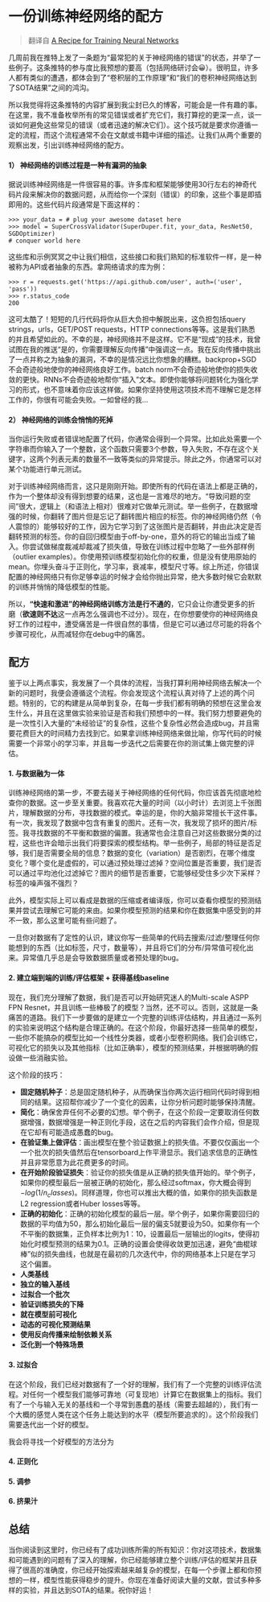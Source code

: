 # 一份训练神经网络的配方

> 翻译自 [A Recipe for Training Neural Networks](http://karpathy.github.io/2019/04/25/recipe/)

几周前我在推特上发了一条题为“最常犯的关于神经网络的错误”的状态，并举了一些例子。这条推特的参与度比我预想的要高（包括网络研讨会😀）。很明显，许多人都有类似的遭遇，都体会到了“卷积层的工作原理”和“我们的卷积神经网络达到了SOTA结果”之间的鸿沟。

所以我觉得将这条推特的内容扩展到我尘封已久的博客，可能会是一件有趣的事。在这里，我不准备枚举所有的常见错误或者扩充它们，我打算挖的更深一点，谈一谈如何避免这些常见的错误（或者迅速的解决它们）。这个技巧就是要求你遵循一定的流程，而这个流程通常不会在文献或书籍中详细的描述。让我们从两个重要的观察出发，引出训练神经网络的配方。

#### 1） 神经网络的训练过程是一种有漏洞的抽象
据说训练神经网络是一件很容易的事。许多库和框架能够使用30行左右的神奇代码片段来解决你的数据问题，从而给你一个深刻（错误）的印象，这些个事是即插即用的。这些代码片段通常是下面这样的：
```
>>> your_data = # plug your awesome dataset here
>>> model = SuperCrossValidator(SuperDuper.fit, your_data, ResNet50, SGDOptimizer)
# conquer world here
```
这些库和示例冥冥之中让我们相信，这些接口和我们熟知的标准软件一样，是一种被称为API或者抽象的东西。拿网络请求的库为例：
```
>>> r = requests.get('https://api.github.com/user', auth=('user', 'pass'))
>>> r.status_code
200
```
这可太酷了！短短的几行代码将你从巨大负担中解脱出来，这负担包括query strings，urls，GET/POST requests，HTTP connections等等。这是我们熟悉的并且希望如此的。不幸的是，神经网络并不是这样。它不是“现成”的技术，我曾试图在我的推送“是的，你需要理解反向传播”中强调这一点。我在反向传播中挑出了一点并称之为抽象的漏洞，不幸的是情况远比你想象的糟糕。backprop+SGD不会奇迹般地使你的神经网络良好工作。batch norm不会奇迹般地使你的损失收敛的更快。RNNs不会奇迹般地帮你“插入”文本。即使你能够将问题转化为强化学习的形式，也不意味着你应该这样做。如果你坚持使用这项技术而不理解它是怎样工作的，你很有可能会失败。一如曾经的我...

#### 2） 神经网络的训练会悄悄的死掉
当你运行失败或者错误地配置了代码，你通常会得到一个异常。比如此处需要一个字符串而你输入了一个整数，这个函数只需要3个参数，导入失败，不存在这个关键字，这两个列表元素的数量不一致等类似的异常提示。除此之外，你通常可以对某个功能进行单元测试。

对于训练神经网络而言，这只是刚刚开始。即使所有的代码在语法上都是正确的，作为一个整体却没有得到想要的结果，这也是一言难尽的地方。“导致问题的空间”很大，逻辑上（和语法上相对）很难对它做单元测试。举一些例子，在数据增强的时候，你翻转了图片但是忘记了翻转图片相应的标签。你的神经网络仍然（令人震惊的）能够较好的工作，因为它学习到了这张图片是否翻转，并由此决定是否翻转预测的标签。你的自回归模型由于off-by-one，意外的将它的输出当成了输入。你尝试做梯度裁减却裁减了损失值，导致在训练过程中忽略了一些外部样例（outlier examples）。你使用预训练模型初始化你的权重，但是没有使用原始的mean。你埋头奋斗于正则化，学习率，衰减率，模型尺寸等。综上所述，你错误配置的神经网络只有你足够幸运的时候才会给你抛出异常，绝大多数时候它会默默的训练并悄悄的降低模型的性能。

所以，**“快速和激进”的神经网络训练方法是行不通的**，它只会让你遭受更多的折磨（**欲速则不达**这一点再怎么强调也不过分）。现在，在你想要使你的神经网络良好工作的过程中，遭受痛苦是一件很自然的事情，但是它可以通过尽可能的将各个步骤可视化，从而减轻你在debug中的痛苦。


## 配方

鉴于以上两点事实，我发展了一个具体的流程，当我打算利用神经网络去解决一个新的问题时，我便会遵循这个流程。你会发现这个流程认真对待了上述的两个问题。特别的，它的构建是从简单到复杂，在每一步我们都有明确的预想在这里会发生什么，并且在这里做实验来验证是否和我们预想中的一样。我们努力想要避免的是一次性引入大量的“未经验证”的复杂性，这些个复杂性必然会造成bug，并且需要花费巨大的时间精力去找到它。如果拿训练神经网络来做比喻，你写代码的时候需要一个非常小的学习率，并且每一步迭代之后需要在你的测试集上做完整的评估。


#### 1. 与数据融为一体
训练神经网络的第一步，不要去碰关于神经网络的任何代码，你应该首先彻底地检查你的数据。这一步至关重要。我喜欢花大量的时间（以小时计）去浏览上千张图片，理解数据的分布，寻找数据的模式。幸运的是，你的大脑非常擅长干这件事。有一次，我发现了数据中包含有重复的图片。还有一次，我发现了损坏的图片/标签。我寻找数据的不平衡和数据的偏置。我通常也会注意自己对这些数据分类的过程，这些也许会暗示出我们将要探索的模型结构。举一些例子，局部的特征是否足够，我们是否需要全局的信息？数据的变化（variation）是否剧烈，在哪个维度变化？哪个变化是虚假的，可以通过预处理过滤掉？空间位置是否重要，我们是否可以通过平均池化过滤掉它？图片的细节是否重要，它能够经受住多少次下采样？标签的噪声强不强烈？

此外，模型实际上可以看成是数据的压缩或者编译版，你可以查看你模型的预测结果并尝试去理解它可能的来由。如果你模型预测的结果和你在数据集中感受到的并不一致，那么这里可能有些问题了。

一旦你对数据有了定性的认识，建议你写一些简单的代码去搜索/过滤/整理任何你能想到的东西（比如标签，尺寸，数量等），并且将它们的分布/异常值可视化出来。异常值几乎总是会导致数据质量或者预处理的bug。


#### 2. 建立端到端的训练/评估框架 + 获得基线baseline

现在，我们充分理解了数据，我们是否可以开始研究迷人的Multi-scale ASPP FPN Resnet，并且训练一些棒极了的模型？当然，还不可以。否则，这就是一条痛苦的道路。我们下一步要做的是建立一个完整的训练评估结构，并且通过一系列的实验来说明这个结构是合理正确的。在这个阶段，你最好选择一些简单的模型，一些你不能搞杂的模型比如一个线性分类器，或者小型卷积网络。我们会训练它，可视化它的损失以及其他指标（比如正确率），模型的预测结果，并根据明确的假设做一些消融实验。

这个阶段的技巧：
- **固定随机种子**：总是固定随机种子，从而确保当你两次运行相同代码时得到相同的结果。这招帮你减少了一个变化的因素，让你分析问题时能够保持清醒。
- **简化**：确保舍弃任何不必要的幻想。举个例子，在这个阶段一定要取消任何数据增强，数据增强是一种正则化手段，这在之后的内容我们会作介绍，但是现在它却有可能造成愚蠢的bug。
- **在验证集上做评估**：画出模型在整个验证数据上的损失值。不要仅仅画出一个一个批次的损失值然后在tensorboard上作平滑显示。我们追求信息的正确性并且非常愿意为此花费更多的时间。
- **在开始阶段验证损失**：验证你的损失值是从正确的损失值开始的。举个例子，如果你的模型最后一层被正确的初始化，那么经过softmax，你大概会得到$-log(1/n_classes)$。同样道理，你也可以推出大概的值，如果你的损失函数是L2 regression或者Huber losses等等。
- **正确的初始化**：正确的初始化模型的最后一层。举个例子，如果你需要回归的数据的平均值为50，那么初始化最后一层的偏支5就要设为50。如果你有一个不平衡的数据集，正负样本比例为1：10，设置最后一层输出的logits，使得初始化时模型预测的结果为0.1。正确的设置会使得收敛更加迅速，避免“曲棍球棒”似的损失曲线，也就是在最初的几次迭代中，你的网络基本上只是在学习这个偏置。
- **人类基线**
- **独立的输入基线**
- **过拟合一个批次**
- **验证训练损失的下降**
- **就在模型前可视化**
- **动态的可视化预测结果**
- **使用反向传播来绘制依赖关系**
- **泛化到一个特殊场景**

#### 3. 过拟合
在这个阶段，我们已经对数据有了一个好的理解，我们有了一个完整的训练评估流程。对任何一个模型我们能够可靠地（可复现地）计算它在数据集上的指标。我们有了一个与输入无关的基线和一个寻常到愚蠢的基线（需要去超越的），我们有一个大概的感觉人类在这个任务上能达到的水平（模型所要追求的）。这个阶段我们需要迭代出一个好的模型。

我会将寻找一个好模型的方法分为

#### 4. 正则化

#### 5. 调参

#### 6. 挤果汁


## 总结
当你阅读到这里时，你已经有了成功训练所需的所有知识：你对这项技术，数据集和可能遇到的问题有了深入的理解，你已经能够建立整个训练/评估的框架并且获得了很高的准确度，你已经开始探索越来越复杂的模型，在每一个步骤上都和你预想的一样，模型性能获得稳步的提升。你现在准备好阅读大量的文献，尝试多种多样的实验，并且达到SOTA的结果。祝你好运！
